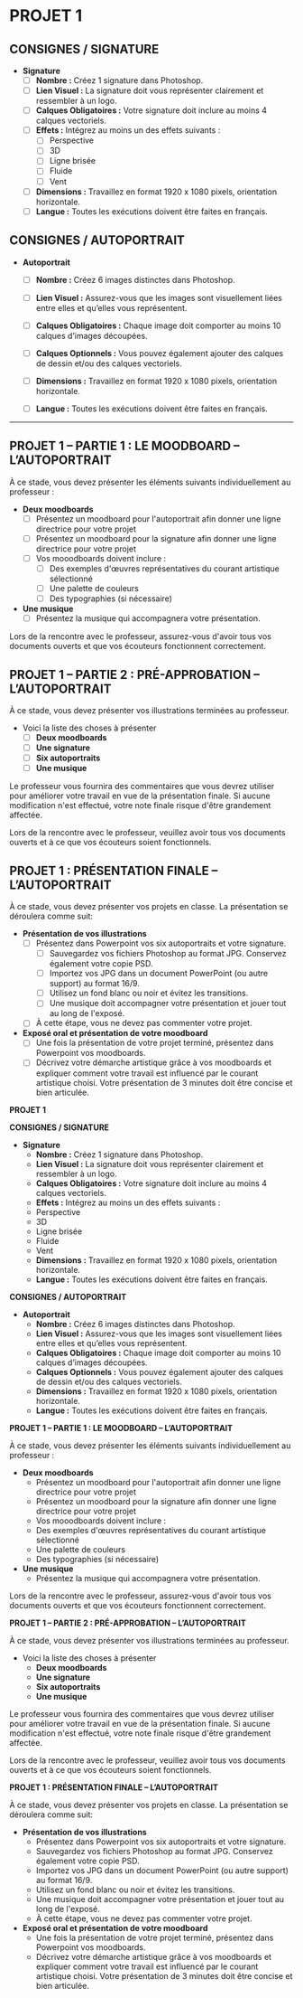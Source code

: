 # PROJET 1

## CONSIGNES / SIGNATURE
* **Signature**
    * [ ] **Nombre :** Créez 1 signature dans Photoshop.
    * [ ] **Lien Visuel :** La signature doit vous représenter clairement et ressembler à un logo.
    * [ ] **Calques Obligatoires :** Votre signature doit inclure au moins 4 calques vectoriels.
    * [ ] **Effets :** Intégrez au moins un des effets suivants :
        * [ ] Perspective
        * [ ] 3D
        * [ ] Ligne brisée
        * [ ] Fluide
        * [ ] Vent
    * [ ] **Dimensions :** Travaillez en format 1920 x 1080 pixels, orientation horizontale.
    * [ ] **Langue :** Toutes les exécutions doivent être faites en français.

## CONSIGNES / AUTOPORTRAIT
* **Autoportrait**
    * [ ] **Nombre :** Créez 6 images distinctes dans Photoshop.
    * [ ] **Lien Visuel :** Assurez-vous que les images sont visuellement liées entre elles et qu’elles vous représentent.
    * [ ] **Calques Obligatoires :** Chaque image doit comporter au moins 10 calques d’images découpées.
    * [ ] **Calques Optionnels :** Vous pouvez également ajouter des calques de dessin et/ou des calques vectoriels.
    * [ ] **Dimensions :** Travaillez en format 1920 x 1080 pixels, orientation horizontale.
    * [ ] **Langue :** Toutes les exécutions doivent être faites en français.


---

## PROJET 1 – PARTIE 1 : LE MOODBOARD – L’AUTOPORTRAIT
À ce stade, vous devez présenter les éléments suivants individuellement au professeur :
* **Deux moodboards**
    * [ ] Présentez un moodboard pour l'autoportrait afin donner une ligne directrice pour votre projet
    * [ ] Présentez un moodboard pour la signature afin donner une ligne directrice pour votre projet
    * [ ] Vos mooodboards doivent inclure :
        * [ ] Des exemples d'œuvres représentatives du courant artistique sélectionné
        * [ ] Une palette de couleurs
        * [ ] Des typographies (si nécessaire)
 * **Une musique**
    * [ ] Présentez la musique qui accompagnera votre présentation.

Lors de la rencontre avec le professeur, assurez-vous d'avoir tous vos documents ouverts et que vos écouteurs fonctionnent correctement.

## PROJET 1 – PARTIE 2 : PRÉ-APPROBATION – L’AUTOPORTRAIT
À ce stade, vous devez présenter vos illustrations terminées au professeur. 

* Voici la liste des choses à présenter
    * [ ] **Deux moodboards**
    * [ ] **Une signature**
    * [ ] **Six autoportraits**
    * [ ] **Une musique**

Le professeur vous fournira des commentaires que vous devrez utiliser pour améliorer votre travail en vue de la présentation finale. Si aucune modification n'est effectué, votre note finale risque d'être grandement affectée. 

Lors de la rencontre avec le professeur, veuillez avoir tous vos documents ouverts et à ce que vos écouteurs soient fonctionnels.

## PROJET 1 : PRÉSENTATION FINALE – L’AUTOPORTRAIT
À ce stade, vous devez présenter vos projets en classe. La présentation se déroulera comme suit:
* **Présentation de vos illustrations**
    * [ ] Présentez dans Powerpoint vos six autoportraits et votre signature.
        * [ ] Sauvegardez vos fichiers Photoshop au format JPG. Conservez également votre copie PSD.
        * [ ] Importez vos JPG dans un document PowerPoint (ou autre support) au format 16/9.
        * [ ] Utilisez un fond blanc ou noir et évitez les transitions.  
        * [ ] Une musique doit accompagner votre présentation et jouer tout au long de l'exposé.
    * [ ] À cette étape, vous ne devez pas commenter votre projet.
* **Exposé oral et présentation de votre moodboard**
    * [ ] Une fois la présentation de votre projet terminé, présentez dans Powerpoint vos moodboards.
    * [ ] Décrivez votre démarche artistique grâce à vos moodboards et expliquer comment votre travail est influencé par le courant artistique choisi. Votre présentation de 3 minutes doit être concise et bien articulée.
 
**PROJET 1**

**CONSIGNES / SIGNATURE**

- **Signature**
  -  **Nombre :** Créez 1 signature dans Photoshop.
  -  **Lien Visuel :** La signature doit vous représenter clairement et ressembler à un logo.
  -  **Calques Obligatoires :** Votre signature doit inclure au moins 4 calques vectoriels.
  -  **Effets :** Intégrez au moins un des effets suivants :
    -  Perspective
    -  3D
    -  Ligne brisée
    -  Fluide
    -  Vent
  -  **Dimensions :** Travaillez en format 1920 x 1080 pixels, orientation horizontale.
  -  **Langue :** Toutes les exécutions doivent être faites en français.

**CONSIGNES / AUTOPORTRAIT**

- **Autoportrait**
  -  **Nombre :** Créez 6 images distinctes dans Photoshop.
  -  **Lien Visuel :** Assurez-vous que les images sont visuellement liées entre elles et qu’elles vous représentent.
  -  **Calques Obligatoires :** Chaque image doit comporter au moins 10 calques d’images découpées.
  -  **Calques Optionnels :** Vous pouvez également ajouter des calques de dessin et/ou des calques vectoriels.
  -  **Dimensions :** Travaillez en format 1920 x 1080 pixels, orientation horizontale.
  -  **Langue :** Toutes les exécutions doivent être faites en français.

**PROJET 1 – PARTIE 1 : LE MOODBOARD – L’AUTOPORTRAIT**

À ce stade, vous devez présenter les éléments suivants individuellement au professeur :

- **Deux moodboards**
  -  Présentez un moodboard pour l'autoportrait afin donner une ligne directrice pour votre projet
  -  Présentez un moodboard pour la signature afin donner une ligne directrice pour votre projet
  -  Vos mooodboards doivent inclure :
    -  Des exemples d'œuvres représentatives du courant artistique sélectionné
    -  Une palette de couleurs
    -  Des typographies (si nécessaire)
- **Une musique**
  -  Présentez la musique qui accompagnera votre présentation.

Lors de la rencontre avec le professeur, assurez-vous d'avoir tous vos documents ouverts et que vos écouteurs fonctionnent correctement.

**PROJET 1 – PARTIE 2 : PRÉ-APPROBATION – L’AUTOPORTRAIT**

À ce stade, vous devez présenter vos illustrations terminées au professeur.

- Voici la liste des choses à présenter
  -  **Deux moodboards**
  -  **Une signature**
  -  **Six autoportraits**
  -  **Une musique**

Le professeur vous fournira des commentaires que vous devrez utiliser pour améliorer votre travail en vue de la présentation finale. Si aucune modification n'est effectué, votre note finale risque d'être grandement affectée.

Lors de la rencontre avec le professeur, veuillez avoir tous vos documents ouverts et à ce que vos écouteurs soient fonctionnels.

**PROJET 1 : PRÉSENTATION FINALE – L’AUTOPORTRAIT**

À ce stade, vous devez présenter vos projets en classe. La présentation se déroulera comme suit:

- **Présentation de vos illustrations**
  -  Présentez dans Powerpoint vos six autoportraits et votre signature.
    -  Sauvegardez vos fichiers Photoshop au format JPG. Conservez également votre copie PSD.
    -  Importez vos JPG dans un document PowerPoint (ou autre support) au format 16/9.
    -  Utilisez un fond blanc ou noir et évitez les transitions.
    -  Une musique doit accompagner votre présentation et jouer tout au long de l'exposé.
  -  À cette étape, vous ne devez pas commenter votre projet.
- **Exposé oral et présentation de votre moodboard**
  -  Une fois la présentation de votre projet terminé, présentez dans Powerpoint vos moodboards.
  -  Décrivez votre démarche artistique grâce à vos moodboards et expliquer comment votre travail est influencé par le courant artistique choisi. Votre présentation de 3 minutes doit être concise et bien articulée.  
